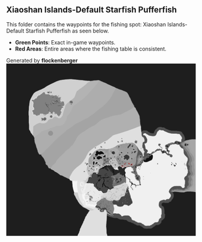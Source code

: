 ## Xiaoshan Islands-Default Starfish Pufferfish
This folder contains the waypoints for the fishing spot: Xiaoshan Islands-Default Starfish Pufferfish as seen below.

- **Green Points**: Exact in-game waypoints.
- **Red Areas**: Entire areas where the fishing table is consistent.

Generated by **flockenberger**
![Xiaoshan Islands-Default Starfish Pufferfish](./Preview.png?raw=true "Xiaoshan Islands-Default Starfish Pufferfish")